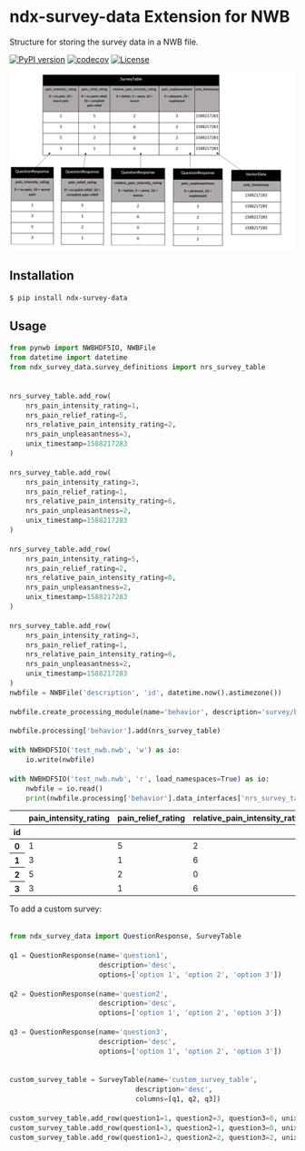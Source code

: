 # ndx-survey-data Extension for NWB

Structure for storing the survey data in a NWB file.

[![PyPI version](https://badge.fury.io/py/ndx-survey-data.svg)](https://badge.fury.io/py/ndx-survey-data)
[![codecov](https://codecov.io/gh/catalystneuro/ndx-survey-data/branch/master/graph/badge.svg)](https://codecov.io/gh/catalystneuro/ndx-survey-data)
[![License](https://img.shields.io/badge/License-BSD%203--Clause-blue.svg)](https://opensource.org/licenses/BSD-3-Clause)

![schema schema](https://github.com/catalystneuro/ndx-survey-data/blob/master/docs/media/survey_data.png?raw=true)


## Installation
```bash
$ pip install ndx-survey-data
```

## Usage

```python
from pynwb import NWBHDF5IO, NWBFile
from datetime import datetime
from ndx_survey_data.survey_definitions import nrs_survey_table


nrs_survey_table.add_row(
    nrs_pain_intensity_rating=1,
    nrs_pain_relief_rating=5,
    nrs_relative_pain_intensity_rating=2,
    nrs_pain_unpleasantness=3,
    unix_timestamp=1588217283
)

nrs_survey_table.add_row(
    nrs_pain_intensity_rating=3,
    nrs_pain_relief_rating=1,
    nrs_relative_pain_intensity_rating=6,
    nrs_pain_unpleasantness=2,
    unix_timestamp=1588217283
)

nrs_survey_table.add_row(
    nrs_pain_intensity_rating=5,
    nrs_pain_relief_rating=2,
    nrs_relative_pain_intensity_rating=0,
    nrs_pain_unpleasantness=2,
    unix_timestamp=1588217283
)

nrs_survey_table.add_row(
    nrs_pain_intensity_rating=3,
    nrs_pain_relief_rating=1,
    nrs_relative_pain_intensity_rating=6,
    nrs_pain_unpleasantness=2,
    unix_timestamp=1588217283
)
nwbfile = NWBFile('description', 'id', datetime.now().astimezone())

nwbfile.create_processing_module(name='behavior', description='survey/behavioral data')

nwbfile.processing['behavior'].add(nrs_survey_table)

with NWBHDF5IO('test_nwb.nwb', 'w') as io:
    io.write(nwbfile)

with NWBHDF5IO('test_nwb.nwb', 'r', load_namespaces=True) as io:
    nwbfile = io.read()
    print(nwbfile.processing['behavior'].data_interfaces['nrs_survey_table'].to_dataframe().to_html())
```
<table class="dataframe">
  <thead>
    <tr style="text-align: right;">
      <th></th>
      <th>pain_intensity_rating</th>
      <th>pain_relief_rating</th>
      <th>relative_pain_intensity_rating</th>
      <th>pain_unpleasantness</th>
      <th>unix_timestamp</th>
    </tr>
    <tr>
      <th>id</th>
      <th></th>
      <th></th>
      <th></th>
      <th></th>
      <th></th>
    </tr>
  </thead>
  <tbody>
    <tr>
      <th>0</th>
      <td>1</td>
      <td>5</td>
      <td>2</td>
      <td>3</td>
      <td>1588217283</td>
    </tr>
    <tr>
      <th>1</th>
      <td>3</td>
      <td>1</td>
      <td>6</td>
      <td>2</td>
      <td>1588217283</td>
    </tr>
    <tr>
      <th>2</th>
      <td>5</td>
      <td>2</td>
      <td>0</td>
      <td>2</td>
      <td>1588217283</td>
    </tr>
    <tr>
      <th>3</th>
      <td>3</td>
      <td>1</td>
      <td>6</td>
      <td>2</td>
      <td>1588217283</td>
    </tr>
  </tbody>
</table>

To add a custom survey:

```python

from ndx_survey_data import QuestionResponse, SurveyTable

q1 = QuestionResponse(name='question1',
                      description='desc',
                      options=['option 1', 'option 2', 'option 3'])

q2 = QuestionResponse(name='question2', 
                      description='desc',
                      options=['option 1', 'option 2', 'option 3'])

q3 = QuestionResponse(name='question3', 
                      description='desc',
                      options=['option 1', 'option 2', 'option 3'])


custom_survey_table = SurveyTable(name='custom_survey_table',
                               description='desc', 
                               columns=[q1, q2, q3])

custom_survey_table.add_row(question1=1, question2=3, question3=0, unix_timestamp=1588217283)
custom_survey_table.add_row(question1=3, question2=1, question3=0, unix_timestamp=1588217283)
custom_survey_table.add_row(question1=2, question2=2, question3=2, unix_timestamp=1588217283)

```
